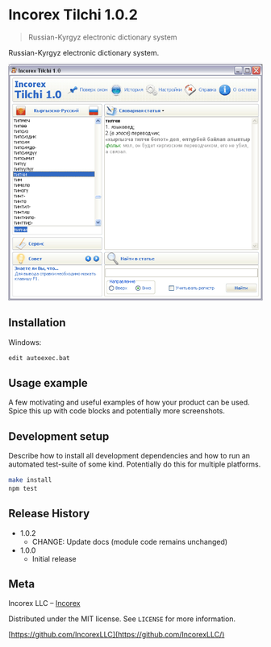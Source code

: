 # Incorex Tilchi 1.0.2
> Russian-Kyrgyz electronic dictionary system

Russian-Kyrgyz electronic dictionary system.

![Tichi v1.0.2 Main Window](https://github.com/IncorexLLC/Tilchi/blob/master/Snapshots/MainWindow.gif)

## Installation

Windows:

```sh
edit autoexec.bat
```

## Usage example

A few motivating and useful examples of how your product can be used. Spice this up with code blocks and potentially more screenshots.

## Development setup

Describe how to install all development dependencies and how to run an automated test-suite of some kind. Potentially do this for multiple platforms.

```sh
make install
npm test
```

## Release History

* 1.0.2
    * CHANGE: Update docs (module code remains unchanged)
* 1.0.0
    * Initial release

## Meta

Incorex LLC – [Incorex](https://www.incorex.com/)

Distributed under the MIT license. See ``LICENSE`` for more information.

[https://github.com/IncorexLLC](https://github.com/IncorexLLC/)
